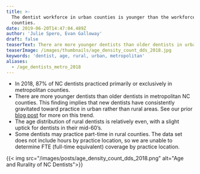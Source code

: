```yaml
---
title: >-
  The dentist workforce in urban counties is younger than the workforce in rural
  counties.
date: 2019-06-20T14:47:04.489Z
author: 'Julie Spero, Evan Galloway'
draft: false
teaserText: There are more younger dentists than older dentists in urban NC counties.
teaserImage: /images/thumbnails/age_density_count_dds_2018.jpg
keywords: 'dentist, age, rural, urban, metropolitan'
aliases:
  - /age_dentists_metro_2018
---
```



* In 2018, 87% of NC dentists practiced primarily or exclusively in metropolitan counties. 
* There are more younger dentists than older dentists in metropolitan NC counties.  This finding implies that new dentists have consistently gravitated toward practice in urban rather than rural areas.  See our prior [blog post](/dentistchangemap13_17/) for more on this trend.
* The age distribution of rural dentists is relatively even, with a slight uptick for dentists in their mid-60’s.  
* Some dentists may practice part-time in rural counties.  The data set does not include hours by practice location, so we are unable to determine FTE (full-time equivalent) coverage by practice location.  

{{< img src="/images/posts/age_density_count_dds_2018.png" alt="Age and Rurality of NC Dentists">}}


